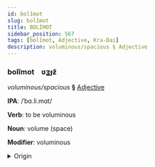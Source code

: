 ```yaml
---
id: bolîmot
slug: bolîmot
title: BOLÎMOT
sidebar_position: 567
tags: [bolîmot, Adjective, Kra-Dai]
description: voluminous/spacious § Adjective
---
```


### bolîmot&emsp;<span kind="abugida">ʋʓɟƶ̆</span>

*voluminous/spacious* **§** [Adjective](../../tags/Adjective)

**IPA**: /ˈbɑ.li.mɑt/

**Verb**: to be voluminous

**Noun**: volume (space)

**Modifier**: voluminous

<details>
    <summary>Origin</summary>
    Thai ปริมาตร bpà-rí-mâat /pa˨˩.ri˦˥.maːt̚˥˩/<br/>
    <em>Kra-Dai Language Family</em>
</details>